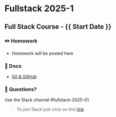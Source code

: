 # Fullstack 2025-1
## Full Stack Course - {{ Start Date }}

### ✏️ Homework

- Homework will be posted here

### 📄 Docs

- [Git & GitHub](/docs/git-github/)


### 🤔 Questions?

Use the Slack channel #fullstack-2025-01

> To join Slack just click on this [link](https://hamburgcodingschool.slack.com/join/shared_invite/enQtMjczNDI3OTE4NzIwLTE2ZmNkNDk5YTg3MDFlOTY2ZmU2YzU5YTU4MTNhNDg4MTRhNTMwYzFiNTdlOTdhYzllYzg5YmVkYzljNWExY2U#/)
